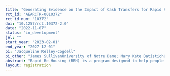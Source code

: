 ```yaml
---
title: "Generating Evidence on the Impact of Cash Transfers for Rapid Rehousing Clients"
rct_id: "AEARCTR-0010372"
rct_id_num: "10372"
doi: "10.1257/rct.10372-2.0"
date: "2022-11-07"
status: "in_development"
jel: ""
start_year: "2023-02-01"
end_year: "2027-12-01"
pi: "Jacqueline Kelley-Cogdell"
pi_other: "James SullivanUniversity of Notre Dame; Mary Kate BatistichUniversity of Notre Dame; Adrienne SabetyStanford University"
abstract: "Rapid Re-Housing (RRH) is a program designed to help people transition from homelessness to stable housing. RRH offers a combination of temporary benefits that typically last between 6 and 24 months, such as housing identification assistance, rental subsidies, and case management. Yet, RRH is a short-term solution. Of those who do not explicitly re-experience homelessness, individuals may still face housing instability, financial insecurity, and poor health. Qualitative evidence generated by our partner Abode Services, a provider of homeless housing and services in CA’s Bay Area, suggests that a primary reason many return to homelessness is they still do not have a sufficiently stable income stream when the rental subsidies expire. We explore one possible way to bridge the gap: offering cash transfers to participants the year after exiting RRH. We quantify the impact of cash transfers through a randomized controlled trial (RCT), randomly offering monthly payments totaling approximately $13,000-$16,000 over 12 months.  Our target sample is 990 individuals exiting RRH across five counties in the San Francisco Bay area. Using administrative data, we will measure the impact of cash transfers on homelessness, housing stability, financial security and other outcomes one and two years after study enrollment. "
layout: registration
---
```


